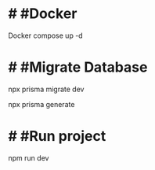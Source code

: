 # # #Docker

Docker compose up -d

# # #Migrate Database

npx prisma migrate dev

npx prisma generate

# # #Run project
npm run dev
